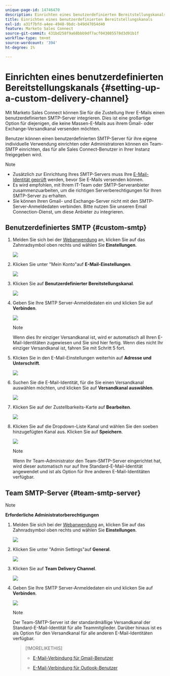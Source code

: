 ```yaml
---
unique-page-id: 14746470
description: Einrichten eines benutzerdefinierten Bereitstellungskanals - Marketo Docs - Produktdokumentation
title: Einrichten eines benutzerdefinierten Bereitstellungskanals
exl-id: a31f7bfd-a4ee-4948-9bdc-b49d47054d40
feature: Marketo Sales Connect
source-git-commit: 431bd258f9a68bbb9df7acf043085578d3d91b1f
workflow-type: tm+mt
source-wordcount: '394'
ht-degree: 1%

---
```


# Einrichten eines benutzerdefinierten Bereitstellungskanals {#setting-up-a-custom-delivery-channel}

Mit Marketo Sales Connect können Sie für die Zustellung Ihrer E-Mails einen benutzerdefinierten SMTP-Server integrieren. Dies ist eine großartige Option für diejenigen, die keine Massen-E-Mails aus ihrem Gmail- oder Exchange-Versandkanal versenden möchten.

Benutzer können einen benutzerdefinierten SMTP-Server für ihre eigene individuelle Verwendung einrichten oder Administratoren können ein Team-SMTP einrichten, das für alle Sales Connect-Benutzer in Ihrer Instanz freigegeben wird.

>[!NOTE]
>
>* Zusätzlich zur Einrichtung Ihres SMTP-Servers muss Ihre [E-Mail-Identität geprüft](/help/marketo/product-docs/marketo-sales-connect/getting-started/email-settings/verify-your-email.md) werden, bevor Sie E-Mails versenden können.
>* Es wird empfohlen, mit Ihrem IT-Team oder SMTP-Serveranbieter zusammenzuarbeiten, um die richtigen Serverberechtigungen für Ihren SMTP-Server zu erhalten.
>* Sie können Ihren Gmail- und Exchange-Server nicht mit den SMTP-Server-Anmeldedaten verbinden. Bitte nutzen Sie unseren Email Connection-Dienst, um diese Anbieter zu integrieren.

## Benutzerdefiniertes SMTP {#custom-smtp}

1. Melden Sie sich bei der [Webanwendung](https://toutapp.com/login) an, klicken Sie auf das Zahnradsymbol oben rechts und wählen Sie **Einstellungen**.

   ![](assets/setting-up-a-custom-delivery-channel-1.png)

1. Klicken Sie unter &quot;Mein Konto&quot;auf **E-Mail-Einstellungen**.

   ![](assets/setting-up-a-custom-delivery-channel-2.png)

1. Klicken Sie auf **Benutzerdefinierter Bereitstellungskanal**.

   ![](assets/setting-up-a-custom-delivery-channel-3.png)

1. Geben Sie Ihre SMTP Server-Anmeldedaten ein und klicken Sie auf **Verbinden**.

   ![](assets/setting-up-a-custom-delivery-channel-4.png)

   >[!NOTE]
   >
   >Wenn dies Ihr einziger Versandkanal ist, wird er automatisch all Ihren E-Mail-Identitäten zugewiesen und Sie sind hier fertig. Wenn dies nicht Ihr einziger Versandkanal ist, fahren Sie mit Schritt 5 fort.

1. Klicken Sie in den E-Mail-Einstellungen weiterhin auf **Adresse und Unterschrift**.

   ![](assets/setting-up-a-custom-delivery-channel-5.png)

1. Suchen Sie die E-Mail-Identität, für die Sie einen Versandkanal auswählen möchten, und klicken Sie auf **Versandkanal auswählen**.

   ![](assets/setting-up-a-custom-delivery-channel-6.png)

1. Klicken Sie auf der Zustellbarkeits-Karte auf **Bearbeiten**.

   ![](assets/setting-up-a-custom-delivery-channel-7.png)

1. Klicken Sie auf die Dropdown-Liste Kanal und wählen Sie den soeben hinzugefügten Kanal aus. Klicken Sie auf **Speichern**.

   ![](assets/setting-up-a-custom-delivery-channel-8.png)

   >[!NOTE]
   >
   >Wenn Ihr Team-Administrator den Team-SMTP-Server eingerichtet hat, wird dieser automatisch nur auf Ihre Standard-E-Mail-Identität angewendet und ist als Option für Ihre anderen E-Mail-Identitäten verfügbar.

## Team SMTP-Server {#team-smtp-server}

>[!NOTE]
>
>**Erforderliche Administratorberechtigungen**

1. Melden Sie sich bei der [Webanwendung](https://toutapp.com/login) an, klicken Sie auf das Zahnradsymbol oben rechts und wählen Sie **Einstellungen**.

   ![](assets/setting-up-a-custom-delivery-channel-9.png)

1. Klicken Sie unter &quot;Admin Settings&quot;auf **General**.

   ![](assets/setting-up-a-custom-delivery-channel-10.png)

1. Klicken Sie auf **Team Delivery Channel**.

   ![](assets/setting-up-a-custom-delivery-channel-11.png)

1. Geben Sie Ihre SMTP Server-Anmeldedaten ein und klicken Sie auf **Verbinden**.

   ![](assets/setting-up-a-custom-delivery-channel-12.png)

   >[!NOTE]
   >
   >Der Team-SMTP-Server ist der standardmäßige Versandkanal der Standard-E-Mail-Identität für alle Teammitglieder. Darüber hinaus ist es als Option für den Versandkanal für alle anderen E-Mail-Identitäten verfügbar.

   >[!MORELIKETHIS]
   >
   >* [E-Mail-Verbindung für Gmail-Benutzer](/help/marketo/product-docs/marketo-sales-connect/email-plugins/gmail/email-connection-for-gmail-users.md)
   >
   >* [E-Mail-Verbindung für Outlook-Benutzer](/help/marketo/product-docs/marketo-sales-connect/email-plugins/msc-for-outlook/email-connection-for-outlook-users.md)
